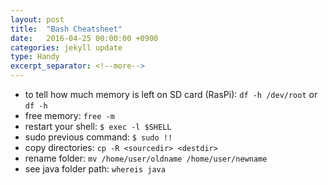 ```yaml
---
layout: post
title:  "Bash Cheatsheet"
date:   2016-04-25 00:00:00 +0900
categories: jekyll update
type: Handy
excerpt_separator: <!--more-->
---
```

<!--more-->
- to tell how much memory is left on SD card (RasPi): `df -h /dev/root` or `df -h`
- free memory: `free -m`
- restart your shell: `$ exec -l $SHELL`
- sudo previous command: `$ sudo !!`
- copy directories: `cp -R <sourcedir> <destdir>`
- rename folder: `mv /home/user/oldname /home/user/newname`
- see java folder path: `whereis java`